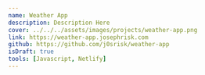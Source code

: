 ```yaml
---
name: Weather App
description: Description Here
cover: ../../../assets/images/projects/weather-app.png
link: https://weather-app.josephrisk.com
github: https://github.com/j0srisk/weather-app
isDraft: true
tools: [Javascript, Netlify]
---
```

